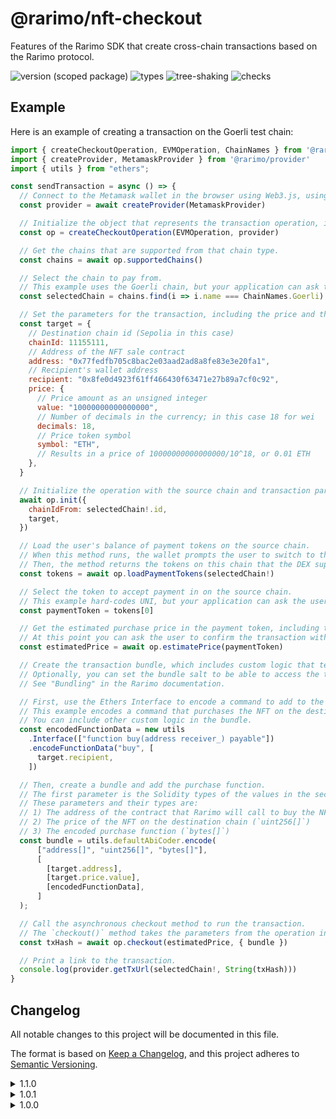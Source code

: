 # @rarimo/nft-checkout
Features of the Rarimo SDK that create cross-chain transactions based on the Rarimo protocol.

![version (scoped package)](https://badgen.net/npm/v/@rarimo/nft-checkout)
![types](https://badgen.net/npm/types/@rarimo/nft-checkout)
![tree-shaking](https://badgen.net/bundlephobia/tree-shaking/@rarimo/nft-checkout)
![checks](https://badgen.net/github/checks/distributed-lab/web-kit/main)

## Example

Here is an example of creating a transaction on the Goerli test chain:

```js
import { createCheckoutOperation, EVMOperation, ChainNames } from '@rarimo/nft-checkout'
import { createProvider, MetamaskProvider } from '@rarimo/provider'
import { utils } from "ethers";

const sendTransaction = async () => {
  // Connect to the Metamask wallet in the browser using Web3.js, using the MetamaskProvider interface to limit bundle size.
  const provider = await createProvider(MetamaskProvider)

  // Initialize the object that represents the transaction operation, in this case on EVM.
  const op = createCheckoutOperation(EVMOperation, provider)

  // Get the chains that are supported from that chain type.
  const chains = await op.supportedChains()

  // Select the chain to pay from.
  // This example uses the Goerli chain, but your application can ask the user which chain to use.
  const selectedChain = chains.find(i => i.name === ChainNames.Goerli)

  // Set the parameters for the transaction, including the price and the tokens to accept payment in.
  const target = {
    // Destination chain id (Sepolia in this case)
    chainId: 11155111,
    // Address of the NFT sale contract
    address: "0x77fedfb705c8bac2e03aad2ad8a8fe83e3e20fa1",
    // Recipient's wallet address
    recipient: "0x8fe0d4923f61ff466430f63471e27b89a7cf0c92",
    price: {
      // Price amount as an unsigned integer
      value: "10000000000000000",
      // Number of decimals in the currency; in this case 18 for wei
      decimals: 18,
      // Price token symbol
      symbol: "ETH",
      // Results in a price of 10000000000000000/10^18, or 0.01 ETH
    },
  }

  // Initialize the operation with the source chain and transaction parameters.
  await op.init({
    chainIdFrom: selectedChain!.id,
    target,
  })

  // Load the user's balance of payment tokens on the source chain.
  // When this method runs, the wallet prompts the user to switch to the selected chain if necessary.
  // Then, the method returns the tokens on this chain that the DEX supports and that the wallet has a balance of greater than zero.
  const tokens = await op.loadPaymentTokens(selectedChain!)

  // Select the token to accept payment in on the source chain.
  // This example hard-codes UNI, but your application can ask the user which token to pay with.
  const paymentToken = tokens[0]

  // Get the estimated purchase price in the payment token, including the cost to swap the tokens to the tokens that the seller accepts payment in.
  // At this point you can ask the user to confirm the transaction with the fees or cancel it.
  const estimatedPrice = await op.estimatePrice(paymentToken)

  // Create the transaction bundle, which includes custom logic that tells the Rarimo contract what to do after unlocking the transferred tokens on the destination chain, such as calling another contract to buy the NFT on the destination chain.
  // Optionally, you can set the bundle salt to be able to access the temporary contracts that Rarimo uses to run the bundled transactions.
  // See "Bundling" in the Rarimo documentation.

  // First, use the Ethers Interface to encode a command to add to the bundle.
  // This example encodes a command that purchases the NFT on the destination chain via the NFT contract's Application Binary Interface (ABI).
  // You can include other custom logic in the bundle.
  const encodedFunctionData = new utils
    .Interface(["function buy(address receiver_) payable"])
    .encodeFunctionData("buy", [
      target.recipient,
    ])

  // Then, create a bundle and add the purchase function.
  // The first parameter is the Solidity types of the values in the second parameter.
  // These parameters and their types are:
  // 1) The address of the contract that Rarimo will call to buy the NFT (`address[]`)
  // 2) The price of the NFT on the destination chain (`uint256[]`)
  // 3) The encoded purchase function (`bytes[]`)
  const bundle = utils.defaultAbiCoder.encode(
      ["address[]", "uint256[]", "bytes[]"],
      [
        [target.address],
        [target.price.value],
        [encodedFunctionData],
      ]
  );

  // Call the asynchronous checkout method to run the transaction.
  // The `checkout()` method takes the parameters from the operation instance, gets approval from the user's wallet, and calls the Rarimo contract to handle the transaction.
  const txHash = await op.checkout(estimatedPrice, { bundle })

  // Print a link to the transaction.
  console.log(provider.getTxUrl(selectedChain!, String(txHash)))
}
```

## Changelog
All notable changes to this project will be documented in this file.

The format is based on [Keep a Changelog](https://keepachangelog.com/en/1.0.0/),
and this project adheres to [Semantic Versioning](https://semver.org/spec/v2.0.0.html).

<details><summary>1.1.0</summary>
  <h4>Added</h4>
  <ul>
    <li>`createCheckoutOperation` function simplifies create NFT checkout operation.</li>
  </ul>
  <h4>Changed</h4>
  <ul>
    <li>Moved to the new swap contracts</li>
  </ul>
  <h4>Fixed</h4>
  <ul>
    <li>Approving non swap contract address, which cause error "transfer amount exceeds spender allowance"</li>
  </ul>
</details>
<details><summary>1.0.1</summary>
  <h4>Added</h4>
  <ul>
    <li>`events` dependency to resolve a Node emulation issue for use in packagers such as Vite</li>
  </ul>
</details>
<details><summary>1.0.0</summary>
  <h4>Under the hood changes</h4>
  <ul>
    <li>Initiated package</li>
  </ul>
</details>

